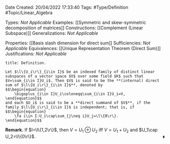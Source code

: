 <div class="topSpace"></div>

Date Created: 20/04/2022 17:33:40
Tags: #Type/Definition #Topic/Linear_Algebra

Types: _Not Applicable_
Examples: [[Symmetric and skew-symmetric decomposition of matrices]]
Constructions: [[Complement (Linear Subspace)]]
Generalizations: _Not Applicable_

Properties: [[Basis slash dimension for direct sum]]
Sufficiencies: _Not Applicable_
Equivalences: [[Unique Representation Theorem (Direct Sum)]]
Justifications: _Not Applicable_

``` ad-Definition
title: Definition.

Let $\l\{U_i\r\}_{i\in I}$ be an indexed family of distinct linear subspaces of a vector space $V$ over some field $K$ such that $V=\sum_{i\in I}U_i$. Then $V$ is said to be the **(internal) direct sum of $\l\{U_i\r\}_{i\in I}$**, denoted by
$$\begin{equation}
    \bigoplus_{i\in I}U_i\coloneqq\sum_{i\in I}U_i=V,
\end{equation}$$
and each $U_i$ is said to be a **direct summand of $V$**, if the family $\l\{U_i\r\}_{i\in I}$ is independent; that is, if
$$\begin{equation}
    \fa i\in I:U_i\cap\sum_{j\neq i}U_j=\l\{0\r\}.
\end{equation}$$

```

<b>Remark.</b> If $I=\l\{1,2\r\}$, then $V=U_1\oplus U_2$ iff $V=U_1+U_2$ and $U_1\cap U_2=\l\{0\r\}$.<span style="float:right;">$\blacklozenge$</span>
